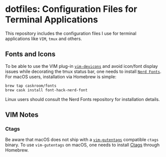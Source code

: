 # dotfiles: Configuration Files for Terminal Applications

This repository includes the configuration files I use for terminal applications like `VIM`, `tmux` and others.

## Fonts and Icons

To be able to use the VIM plug-in [`vim-devicons`](https://github.com/ryanoasis/vim-devicons) and avoid icon/font display issues while decorating the tmux status bar, one needs to install [`Nerd Fonts`](https://github.com/ryanoasis/nerd-fonts). For macOS users, installation via Homebrew is simple:
```
brew tap caskroom/fonts
brew cask install font-hack-nerd-font
```
Linux users should consult the Nerd Fonts repository for installation details.

## VIM Notes

### Ctags

Be aware that macOS does not ship with a [`vim-gutentags`](https://github.com/ludovicchabant/vim-gutentags) compatible `ctags` binary. To use `vim-gutentags` on macOS, one needs to install [Ctags](http://ctags.sourceforge.net/) through Homebrew.
